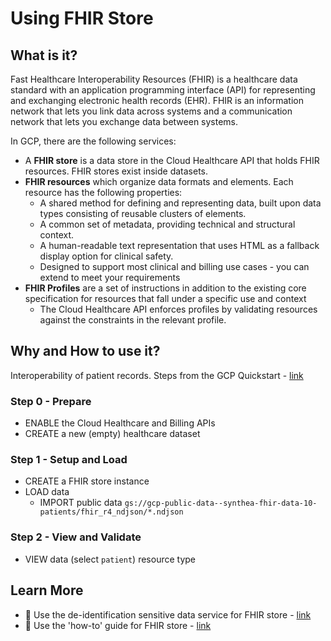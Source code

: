 #  Using FHIR Store

## What is it?

Fast Healthcare Interoperability Resources (FHIR) is a healthcare data standard with an application programming interface (API) for representing and exchanging electronic health records (EHR). FHIR is an information network that lets you link data across systems and a communication network that lets you exchange data between systems.

In GCP, there are the following services:
- A **FHIR store** is a data store in the Cloud Healthcare API that holds FHIR resources. FHIR stores exist inside datasets.
- **FHIR resources** which organize data formats and elements. Each resource has the following properties:
  - A shared method for defining and representing data, built upon data types consisting of reusable clusters of elements.
  - A common set of metadata, providing technical and structural context.
  - A human-readable text representation that uses HTML as a fallback display option for clinical safety.
  - Designed to support most clinical and billing use cases - you can extend to meet your requirements
- **FHIR Profiles** are a set of instructions in addition to the existing core specification for resources that fall under a specific use and context
  - The Cloud Healthcare API enforces profiles by validating resources against the constraints in the relevant profile.

## Why and How to use it?

Interoperability of patient records.  Steps from the GCP Quickstart - [link](https://cloud.google.com/healthcare-api/docs/store-healthcare-data-console)

### Step 0 - Prepare
 - ENABLE the Cloud Healthcare and Billing APIs
 - CREATE a new (empty) healthcare dataset 

### Step 1 - Setup and Load
 - CREATE a FHIR store instance
 - LOAD data
   - IMPORT public data `gs://gcp-public-data--synthea-fhir-data-10-patients/fhir_r4_ndjson/*.ndjson`

### Step 2 - View and Validate
 - VIEW data (select `patient`) resource type


## Learn More
 - 📗 Use the de-identification sensitive data service for FHIR store - [link](https://cloud.google.com/healthcare-api/docs/how-tos/deidentify)
 - 📘 Use the 'how-to' guide for FHIR store - [link](https://cloud.google.com/healthcare-api/docs/how-tos#fhir-guide)


